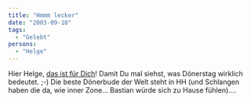 ```yaml
---
title: "Hmmm lecker"
date: "2003-09-18"
tags:
  - "Gelebt"
persons:
  - "Helge"
---
```


Hier Helge, [das ist für Dich](http://lumma.de/mt/archives/000571.html#000571 "Noch'n Blogg.: 1A-Döner")! Damit Du mal siehst, was Dönerstag wirklich bedeutet. ;-) Die beste Dönerbude der Welt steht in HH (und Schlangen haben die da, wie inner Zone… Bastian würde sich zu Hause fühlen)….
